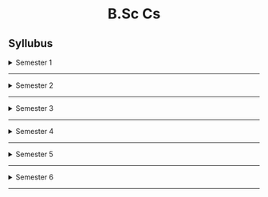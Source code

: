 <h1 align=center>B.Sc Cs</h1>

## Syllubus

<details>
   <summary>Semester 1</summary>
<br>
 * Common English (Transaction) [<img src =https://lh3.googleusercontent.com/3_OFn2skqHXk-UQ-9RUdNrDl_HQJrMCxks5teQcUrF_bOSeDG1hD8j83FeD31W8hASZCvubzsGfumuJq8kvvSAq03wY87RZ7Otx_DF4 height=15 width=15></img>](https://youtu.be/aQEPc5R87wY)
 
* Commmon English (ways with words) [<img src =https://lh3.googleusercontent.com/3_OFn2skqHXk-UQ-9RUdNrDl_HQJrMCxks5teQcUrF_bOSeDG1hD8j83FeD31W8hASZCvubzsGfumuJq8kvvSAq03wY87RZ7Otx_DF4 height=15 width=15></img>](https://youtu.be/aQEPc5R87wY)
* Language other than English [<img src =https://lh3.googleusercontent.com/3_OFn2skqHXk-UQ-9RUdNrDl_HQJrMCxks5teQcUrF_bOSeDG1hD8j83FeD31W8hASZCvubzsGfumuJq8kvvSAq03wY87RZ7Otx_DF4 height=15 width=15></img>](https://youtu.be/aQEPc5R87wY)
* Computer fundamentals & HTML [<img src =https://lh3.googleusercontent.com/3_OFn2skqHXk-UQ-9RUdNrDl_HQJrMCxks5teQcUrF_bOSeDG1hD8j83FeD31W8hASZCvubzsGfumuJq8kvvSAq03wY87RZ7Otx_DF4 height=15 width=15></img>](https://youtu.be/aQEPc5R87wY)
* Complementary mathematics 1 [<img src =https://lh3.googleusercontent.com/3_OFn2skqHXk-UQ-9RUdNrDl_HQJrMCxks5teQcUrF_bOSeDG1hD8j83FeD31W8hASZCvubzsGfumuJq8kvvSAq03wY87RZ7Otx_DF4 height=15 width=15></img>](https://youtu.be/aQEPc5R87wY)
* Optional complementary 1 (Statistics) [<img src =https://lh3.googleusercontent.com/3_OFn2skqHXk-UQ-9RUdNrDl_HQJrMCxks5teQcUrF_bOSeDG1hD8j83FeD31W8hASZCvubzsGfumuJq8kvvSAq03wY87RZ7Otx_DF4 height=15 width=15></img>](https://youtu.be/aQEPc5R87wY)
* arabic [<img src =https://lh3.googleusercontent.com/3_OFn2skqHXk-UQ-9RUdNrDl_HQJrMCxks5teQcUrF_bOSeDG1hD8j83FeD31W8hASZCvubzsGfumuJq8kvvSAq03wY87RZ7Otx_DF4 height=15 width=15></img>](https://youtu.be/aQEPc5R87wY)






</details>

******

<details>
   <summary>Semester 2</summary>
<br>

* Common English
* Common English 
* Literature in Languages other than English   
* Problem solving using C 
* Programming Laboratory 1: HTML and programming in C
* Complementary Mathematics 2
* Optional complementary 2
* arabic 

</details>

******

<details>
   <summary>Semester 3</summary>
<br>
   
* Python programming
* sensors and Transducers
* Data structures using C
* Complementary mathematics 3
* Optional complementary 3

</details>

******

<details>
   <summary>Semester 4</summary>
<br>
   
* Data communication and optical fibrers 
* Micro processors - Architecture and programming
* Database management system and RDBMS
* Programming Laboratory 2: Data structures and RDBMS 
* Complementary Mathematics 4 
* Optional complementary 4

</details>

******

<details>
   <summary>Semester 5</summary>
<br>
   
* Computer Organization and
Architecture
* Java Programming
* Web Programming Using PHP
* Principles of Software Engineering
* Open course 
* Project work
   






</details>

******

<details>
   <summary>Semester 6</summary>
<br>
   
* Android Programming
* Operating Systems
* Computer Networks
* Programming Laboratory III:
  Lab Exam of 5th Sem.
  Java and PHP Programming
* Programming Laboratory IV:
  Android and Linux shell
  Programming
* Elective Course
* Project work
   

</details>

******
